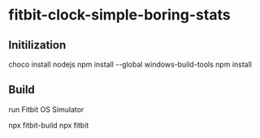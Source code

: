 # fitbit-clock-simple-boring-stats

## Initilization
choco install nodejs
npm install --global windows-build-tools
npm install

## Build
run Fitbit OS Simulator

npx fitbit-build
npx fitbit


